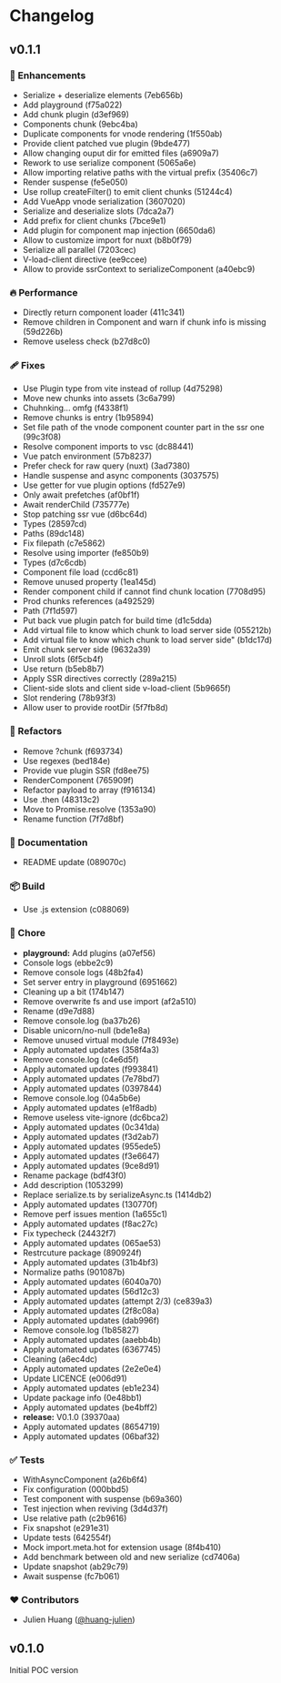 # Changelog

## v0.1.1


### 🚀 Enhancements

- Serialize + deserialize elements (7eb656b)
- Add playground (f75a022)
- Add chunk plugin (d3ef969)
- Components chunk (9ebc4ba)
- Duplicate components for vnode rendering (1f550ab)
- Provide client patched vue plugin (9bde477)
- Allow changing ouput dir for emitted files (a6909a7)
- Rework to use serialize component (5065a6e)
- Allow importing relative paths with the virtual prefix (35406c7)
- Render suspense (fe5e050)
- Use rollup createFilter() to emit client chunks (51244c4)
- Add VueApp vnode serialization (3607020)
- Serialize and deserialize slots (7dca2a7)
- Add prefix for client chunks (7bce9e1)
- Add plugin for component map injection (6650da6)
- Allow to customize import for nuxt (b8b0f79)
- Serialize all parallel (7203cec)
- V-load-client directive (ee9ccee)
- Allow to provide ssrContext to serializeComponent (a40ebc9)

### 🔥 Performance

- Directly return component loader (411c341)
- Remove children in Component and warn if chunk info is missing (59d226b)
- Remove useless check (b27d8c0)

### 🩹 Fixes

- Use Plugin type from vite instead of rollup (4d75298)
- Move new chunks into assets (3c6a799)
- Chuhnking... omfg (f4338f1)
- Remove chunks is entry (1b95894)
- Set file path of the vnode component counter part in the ssr one (99c3f08)
- Resolve component imports to vsc (dc88441)
- Vue patch environment (57b8237)
- Prefer check for raw query (nuxt) (3ad7380)
- Handle suspense and async components (3037575)
- Use getter for vue plugin options (fd527e9)
- Only await prefetches (af0bf1f)
- Await renderChild (735777e)
- Stop patching ssr vue (d6bc64d)
- Types (28597cd)
- Paths (89dc148)
- Fix filepath (c7e5862)
- Resolve using importer (fe850b9)
- Types (d7c6cdb)
- Component file load (ccd6c81)
- Remove unused property (1ea145d)
- Render component child if cannot find chunk location (7708d95)
- Prod chunks references (a492529)
- Path (7f1d597)
- Put back vue plugin patch for build time (d1c5dda)
- Add virtual file to know which chunk to load server side (055212b)
- Add virtual file to know which chunk to load server side" (b1dc17d)
- Emit chunk server side (9632a39)
- Unroll slots (6f5cb4f)
- Use return (b5eb8b7)
- Apply SSR directives correctly (289a215)
- Client-side slots and client side v-load-client (5b9665f)
- Slot rendering (78b93f3)
- Allow user to provide rootDir (5f7fb8d)

### 💅 Refactors

- Remove ?chunk (f693734)
- Use regexes (bed184e)
- Provide vue plugin SSR (fd8ee75)
- RenderComponent (765909f)
- Refactor payload to array (f916134)
- Use .then (48313c2)
- Move to Promise.resolve (1353a90)
- Rename function (7f7d8bf)

### 📖 Documentation

- README update (089070c)

### 📦 Build

- Use .js extension (c088069)

### 🏡 Chore

- **playground:** Add plugins (a07ef56)
- Console logs (ebbe2c9)
- Remove console logs (48b2fa4)
- Set server entry in playground (6951662)
- Cleaning up a bit (174b147)
- Remove overwrite fs and use import (af2a510)
- Rename (d9e7d88)
- Remove console.log (ba37b26)
- Disable unicorn/no-null (bde1e8a)
- Remove unused virtual module (7f8493e)
- Apply automated updates (358f4a3)
- Remove console.log (c4e6d5f)
- Apply automated updates (f993841)
- Apply automated updates (7e78bd7)
- Apply automated updates (0397844)
- Remove console.log (04a5b6e)
- Apply automated updates (e1f8adb)
- Remove useless vite-ignore (dc6bca2)
- Apply automated updates (0c341da)
- Apply automated updates (f3d2ab7)
- Apply automated updates (955ede5)
- Apply automated updates (f3e6647)
- Apply automated updates (9ce8d91)
- Rename package (bdf43f0)
- Add description (1053299)
- Replace serialize.ts by serializeAsync.ts (1414db2)
- Apply automated updates (130770f)
- Remove perf issues mention (1a655c1)
- Apply automated updates (f8ac27c)
- Fix typecheck (24432f7)
- Apply automated updates (065ae53)
- Restrcuture package (890924f)
- Apply automated updates (31b4bf3)
- Normalize  paths (901087b)
- Apply automated updates (6040a70)
- Apply automated updates (56d12c3)
- Apply automated updates (attempt 2/3) (ce839a3)
- Apply automated updates (2f8c08a)
- Apply automated updates (dab996f)
- Remove console.log (1b85827)
- Apply automated updates (aaebb4b)
- Apply automated updates (6367745)
- Cleaning (a6ec4dc)
- Apply automated updates (2e2e0e4)
- Update LICENCE (e006d91)
- Apply automated updates (eb1e234)
- Update package info (0e48bb1)
- Apply automated updates (be4bff2)
- **release:** V0.1.0 (39370aa)
- Apply automated updates (8654719)
- Apply automated updates (06baf32)

### ✅ Tests

- WithAsyncComponent (a26b6f4)
- Fix configuration (000bbd5)
- Test component with suspense (b69a360)
- Test injection when reviving (3d4d37f)
- Use relative path (c2b9616)
- Fix snapshot (e291e31)
- Update tests (642554f)
- Mock import.meta.hot for extension usage (8f4b410)
- Add benchmark between old and new serialize (cd7406a)
- Update snapshot (ab29c79)
- Await suspense (fc7b061)

### ❤️ Contributors

- Julien Huang ([@huang-julien](https://github.com/huang-julien))

## v0.1.0

Initial POC version
